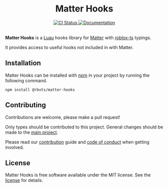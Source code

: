 <div align="center">
	<h1>Matter Hooks</h1>
</div>
<div align="center">
	<a href="https://github.com/LastTalon/matter-hooks/actions/workflows/ci.yaml">
		<img src="https://github.com/LastTalon/matter-hooks/actions/workflows/ci.yaml/badge.svg" alt="CI Status">
	</a>
  	<a href="https://lasttalon.github.io/matter-hooks/">
		<img src="https://github.com/LastTalon/matter-hooks/actions/workflows/docs.yaml/badge.svg" alt="Documentation">
	</a>
</div>
<br>

**Matter Hooks** is a [Luau] hooks library for [Matter] with [roblox-ts] typings.

It provides access to useful hooks not included in with Matter.

[luau]: https://luau-lang.org/
[matter]: https://eryn.io/matter/
[roblox-ts]: https://roblox-ts.com/

## Installation

Matter Hooks can be installed with [npm] in your project by running the
following command.

```
npm install @rbxts/matter-hooks
```

[npm]: https://www.npmjs.com/

## Contributing

Contributions are welcome, please make a pull request!

Only types should be contributed to this project. General changes should be made
to the [main project].

Please read our [contribution] guide and [code of conduct] when getting
involved.

[main project]: https://github.com/LastTalon/matter-hooks
[contribution]: https://github.com/LastTalon/matter-hooks/blob/main/CONTRIBUTING.md
[code of conduct]: https://github.com/LastTalon/matter-hooks/blob/main/CODE_OF_CONDUCT.md

## License

Matter Hooks is free software available under the MIT license. See the [license]
for details.

[license]: LICENSE.md
